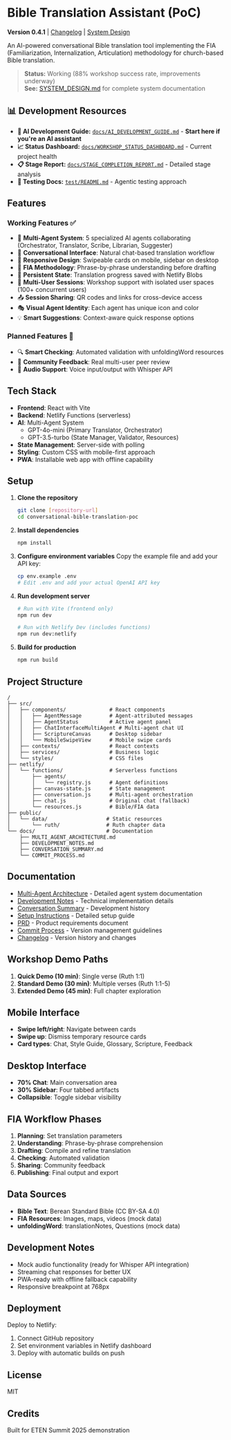 # Bible Translation Assistant (PoC)

**Version 0.4.1** | [Changelog](./CHANGELOG.md) | [System Design](./SYSTEM_DESIGN.md)

An AI-powered conversational Bible translation tool implementing the FIA (Familiarization, Internalization, Articulation) methodology for church-based Bible translation.

> **Status:** Working (88% workshop success rate, improvements underway)  
> **See:** [SYSTEM_DESIGN.md](./SYSTEM_DESIGN.md) for complete system documentation

## 📊 Development Resources

- **🤖 AI Development Guide:** [`docs/AI_DEVELOPMENT_GUIDE.md`](docs/AI_DEVELOPMENT_GUIDE.md) - **Start here if you're an AI assistant**
- **📈 Status Dashboard:** [`docs/WORKSHOP_STATUS_DASHBOARD.md`](docs/WORKSHOP_STATUS_DASHBOARD.md) - Current project health
- **📋 Stage Report:** [`docs/STAGE_COMPLETION_REPORT.md`](docs/STAGE_COMPLETION_REPORT.md) - Detailed stage analysis
- **🧪 Testing Docs:** [`test/README.md`](test/README.md) - Agentic testing approach

## Features

### Working Features ✅

- 🤖 **Multi-Agent System**: 5 specialized AI agents collaborating (Orchestrator, Translator, Scribe, Librarian, Suggester)
- 🎯 **Conversational Interface**: Natural chat-based translation workflow
- 📱 **Responsive Design**: Swipeable cards on mobile, sidebar on desktop
- 📖 **FIA Methodology**: Phrase-by-phrase understanding before drafting
- 💾 **Persistent State**: Translation progress saved with Netlify Blobs
- 👥 **Multi-User Sessions**: Workshop support with isolated user spaces (100+ concurrent users)
- 📤 **Session Sharing**: QR codes and links for cross-device access
- 🎭 **Visual Agent Identity**: Each agent has unique icon and color
- 💡 **Smart Suggestions**: Context-aware quick response options

### Planned Features 🚧

- 🔍 **Smart Checking**: Automated validation with unfoldingWord resources
- 💬 **Community Feedback**: Real multi-user peer review
- 🎤 **Audio Support**: Voice input/output with Whisper API

## Tech Stack

- **Frontend**: React with Vite
- **Backend**: Netlify Functions (serverless)
- **AI**: Multi-Agent System
  - GPT-4o-mini (Primary Translator, Orchestrator)
  - GPT-3.5-turbo (State Manager, Validator, Resources)
- **State Management**: Server-side with polling
- **Styling**: Custom CSS with mobile-first approach
- **PWA**: Installable web app with offline capability

## Setup

1. **Clone the repository**

   ```bash
   git clone [repository-url]
   cd conversational-bible-translation-poc
   ```

2. **Install dependencies**

   ```bash
   npm install
   ```

3. **Configure environment variables**
   Copy the example file and add your API key:

   ```bash
   cp env.example .env
   # Edit .env and add your actual OpenAI API key
   ```

4. **Run development server**

   ```bash
   # Run with Vite (frontend only)
   npm run dev

   # Run with Netlify Dev (includes functions)
   npm run dev:netlify
   ```

5. **Build for production**
   ```bash
   npm run build
   ```

## Project Structure

```
/
├── src/
│   ├── components/              # React components
│   │   ├── AgentMessage         # Agent-attributed messages
│   │   ├── AgentStatus          # Active agent panel
│   │   ├── ChatInterfaceMultiAgent # Multi-agent chat UI
│   │   ├── ScriptureCanvas      # Desktop sidebar
│   │   └── MobileSwipeView      # Mobile swipe cards
│   ├── contexts/                # React contexts
│   ├── services/                # Business logic
│   └── styles/                  # CSS files
├── netlify/
│   └── functions/               # Serverless functions
│       ├── agents/
│       │   └── registry.js      # Agent definitions
│       ├── canvas-state.js      # State management
│       ├── conversation.js      # Multi-agent orchestration
│       ├── chat.js              # Original chat (fallback)
│       └── resources.js         # Bible/FIA data
├── public/
│   └── data/                   # Static resources
│       └── ruth/               # Ruth chapter data
└── docs/                       # Documentation
    ├── MULTI_AGENT_ARCHITECTURE.md
    ├── DEVELOPMENT_NOTES.md
    ├── CONVERSATION_SUMMARY.md
    └── COMMIT_PROCESS.md

```

## Documentation

- [Multi-Agent Architecture](./docs/MULTI_AGENT_ARCHITECTURE.md) - Detailed agent system documentation
- [Development Notes](./docs/DEVELOPMENT_NOTES.md) - Technical implementation details
- [Conversation Summary](./docs/CONVERSATION_SUMMARY.md) - Development history
- [Setup Instructions](./SETUP_INSTRUCTIONS.md) - Detailed setup guide
- [PRD](./docs/PRD.md) - Product requirements document
- [Commit Process](./docs/COMMIT_PROCESS.md) - Version management guidelines
- [Changelog](./CHANGELOG.md) - Version history and changes

## Workshop Demo Paths

1. **Quick Demo (10 min)**: Single verse (Ruth 1:1)
2. **Standard Demo (30 min)**: Multiple verses (Ruth 1:1-5)
3. **Extended Demo (45 min)**: Full chapter exploration

## Mobile Interface

- **Swipe left/right**: Navigate between cards
- **Swipe up**: Dismiss temporary resource cards
- **Card types**: Chat, Style Guide, Glossary, Scripture, Feedback

## Desktop Interface

- **70% Chat**: Main conversation area
- **30% Sidebar**: Four tabbed artifacts
- **Collapsible**: Toggle sidebar visibility

## FIA Workflow Phases

1. **Planning**: Set translation parameters
2. **Understanding**: Phrase-by-phrase comprehension
3. **Drafting**: Compile and refine translation
4. **Checking**: Automated validation
5. **Sharing**: Community feedback
6. **Publishing**: Final output and export

## Data Sources

- **Bible Text**: Berean Standard Bible (CC BY-SA 4.0)
- **FIA Resources**: Images, maps, videos (mock data)
- **unfoldingWord**: translationNotes, Questions (mock data)

## Development Notes

- Mock audio functionality (ready for Whisper API integration)
- Streaming chat responses for better UX
- PWA-ready with offline fallback capability
- Responsive breakpoint at 768px

## Deployment

Deploy to Netlify:

1. Connect GitHub repository
2. Set environment variables in Netlify dashboard
3. Deploy with automatic builds on push

## License

MIT

## Credits

Built for ETEN Summit 2025 demonstration
